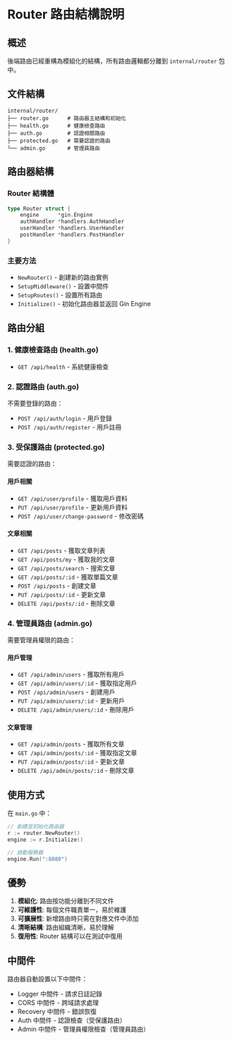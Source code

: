 # Router 路由結構說明

## 概述

後端路由已經重構為模組化的結構，所有路由邏輯都分離到 `internal/router` 包中。

## 文件結構

```
internal/router/
├── router.go      # 路由器主結構和初始化
├── health.go      # 健康檢查路由
├── auth.go        # 認證相關路由
├── protected.go   # 需要認證的路由
└── admin.go       # 管理員路由
```

## 路由器結構

### Router 結構體
```go
type Router struct {
    engine      *gin.Engine
    authHandler *handlers.AuthHandler
    userHandler *handlers.UserHandler
    postHandler *handlers.PostHandler
}
```

### 主要方法
- `NewRouter()` - 創建新的路由實例
- `SetupMiddleware()` - 設置中間件
- `SetupRoutes()` - 設置所有路由
- `Initialize()` - 初始化路由器並返回 Gin Engine

## 路由分組

### 1. 健康檢查路由 (health.go)
- `GET /api/health` - 系統健康檢查

### 2. 認證路由 (auth.go)
不需要登錄的路由：
- `POST /api/auth/login` - 用戶登錄
- `POST /api/auth/register` - 用戶註冊

### 3. 受保護路由 (protected.go)
需要認證的路由：

#### 用戶相關
- `GET /api/user/profile` - 獲取用戶資料
- `PUT /api/user/profile` - 更新用戶資料
- `POST /api/user/change-password` - 修改密碼

#### 文章相關
- `GET /api/posts` - 獲取文章列表
- `GET /api/posts/my` - 獲取我的文章
- `GET /api/posts/search` - 搜索文章
- `GET /api/posts/:id` - 獲取單篇文章
- `POST /api/posts` - 創建文章
- `PUT /api/posts/:id` - 更新文章
- `DELETE /api/posts/:id` - 刪除文章

### 4. 管理員路由 (admin.go)
需要管理員權限的路由：

#### 用戶管理
- `GET /api/admin/users` - 獲取所有用戶
- `GET /api/admin/users/:id` - 獲取指定用戶
- `POST /api/admin/users` - 創建用戶
- `PUT /api/admin/users/:id` - 更新用戶
- `DELETE /api/admin/users/:id` - 刪除用戶

#### 文章管理
- `GET /api/admin/posts` - 獲取所有文章
- `GET /api/admin/posts/:id` - 獲取指定文章
- `PUT /api/admin/posts/:id` - 更新文章
- `DELETE /api/admin/posts/:id` - 刪除文章

## 使用方式

在 `main.go` 中：

```go
// 創建並初始化路由器
r := router.NewRouter()
engine := r.Initialize()

// 啟動服務器
engine.Run(":8080")
```

## 優勢

1. **模組化**: 路由按功能分離到不同文件
2. **可維護性**: 每個文件職責單一，易於維護
3. **可擴展性**: 新增路由時只需在對應文件中添加
4. **清晰結構**: 路由組織清晰，易於理解
5. **復用性**: Router 結構可以在測試中復用

## 中間件

路由器自動設置以下中間件：
- Logger 中間件 - 請求日誌記錄
- CORS 中間件 - 跨域請求處理
- Recovery 中間件 - 錯誤恢復
- Auth 中間件 - 認證檢查（受保護路由）
- Admin 中間件 - 管理員權限檢查（管理員路由）
